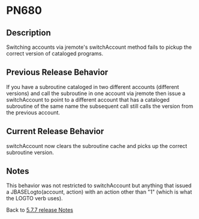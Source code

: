 # PN680

<PageHeader />

## Description

Switching accounts via jremote's switchAccount method fails to pickup the correct version of cataloged programs.

## Previous Release Behavior

If you have a subroutine cataloged in two different accounts (different versions) and call the subroutine in one account via jremote then issue a switchAccount to point to a different account that has a cataloged subroutine of the same name the subsequent call still calls the version from the previous account.

## Current Release Behavior

switchAccount now clears the subroutine cache and picks up the correct subroutine version.

## Notes

This behavior was not restricted to switchAccount but anything that issued a JBASELogto(account, action) with an action other than "1" (which is what the LOGTO verb uses).

Back to [5.7.7 release Notes](../jbase-5.7.7-release-notes/README.md)
  
<PageFooter />
